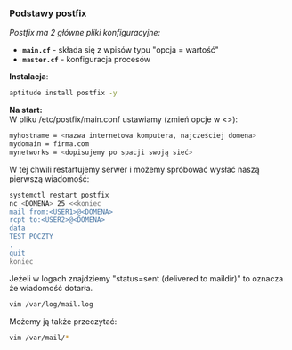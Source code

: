 ### Podstawy postfix

*Postfix ma 2 główne pliki konfiguracyjne:*
* **`main.cf`** - składa się z wpisów typu "opcja = wartość"
* **`master.cf`** - konfiguracja procesów 

**Instalacja**:   
``` bash
aptitude install postfix -y
```
**Na start:**     
W pliku /etc/postfix/main.conf ustawiamy (zmień opcje w <>):
``` bash
myhostname = <nazwa internetowa komputera, najcześciej domena>
mydomain = firma.com
mynetworks = <dopisujemy po spacji swoją sieć>
```
W tej chwili restartujemy serwer i możemy spróbować wysłać naszą pierwszą wiadomość:
``` bash
systemctl restart postfix
nc <DOMENA> 25 <<koniec
mail from:<USER1>@<DOMENA>
rcpt to:<USER2>@<DOMENA>
data
TEST POCZTY
.
quit
koniec
```
Jeżeli w logach znajdziemy "status=sent (delivered to maildir)" to oznacza że wiadomość dotarła.
``` bash
vim /var/log/mail.log
```
Możemy ją także przeczytać:
``` bash
vim /var/mail/*
```
